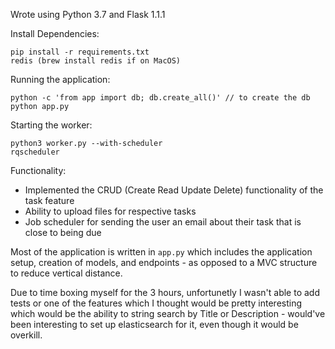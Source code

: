 Wrote using Python 3.7 and Flask 1.1.1

Install Dependencies:

```
pip install -r requirements.txt
redis (brew install redis if on MacOS)
```


Running the application:
```
python -c 'from app import db; db.create_all()' // to create the db
python app.py
```

Starting the worker:
```
python3 worker.py --with-scheduler
rqscheduler
```
Functionality:

- Implemented the CRUD (Create Read Update Delete) functionality of the task feature
- Ability to upload files for respective tasks 
- Job scheduler for sending the user an email about their task that is close to being due


Most of the application is written in `app.py` which includes the application setup, creation of models, and endpoints - as opposed to a MVC structure
to reduce vertical distance.

Due to time boxing myself for the 3 hours, unfortunetly I wasn't able to add tests or one of the features which I thought would be pretty interesting
which would be the ability to string search by Title or Description - would've been interesting to set up elasticsearch for it, even though it would
be overkill.
